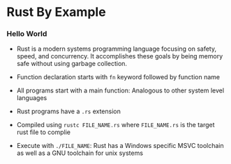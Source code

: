 # Rust By Example 

### Hello World

- Rust is a modern systems programming language focusing on safety, speed, and concurrency. It accomplishes these goals by being memory safe without using garbage collection.

- Function declaration starts with `fn` keyword followed by function name

- All programs start with a main function: Analogous to other system level languages

- Rust programs have a `.rs` extension

- Compiled using `rustc FILE_NAME.rs` where `FILE_NAME.rs` is the target rust file to complie

- Execute with `./FILE_NAME`: Rust has a Windows specific MSVC toolchain as well as a GNU toolchain for unix systems
